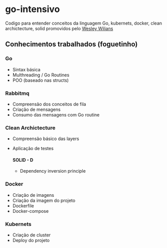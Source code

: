 # go-intensivo
Codigo para entender conceitos da linguagem Go, kubernets, docker, clean archictecture, solid promovidos pelo [Wesley Wilians](https://www.linkedin.com/in/wesleywillians/) 

## Conhecimentos trabalhados (foguetinho)

### Go
- Sintax básica
- Multhreading / Go Routines
- POO (baseado nas structs)

### Rabbitmq 
- Compreensão dos conceitos de fila
- Criação de mensagens
- Consumo das mensagens com Go routine

### Clean Archictecture
- Compreensão básico das layers
- Aplicação de testes
  
  #### SOLID - D
  - Dependency inversion principle

### Docker
- Criação de imagens
- Criação da imagem do projeto
- Dockerfile
- Docker-compose

### Kubernets
- Criação de cluster
- Deploy do projeto 
